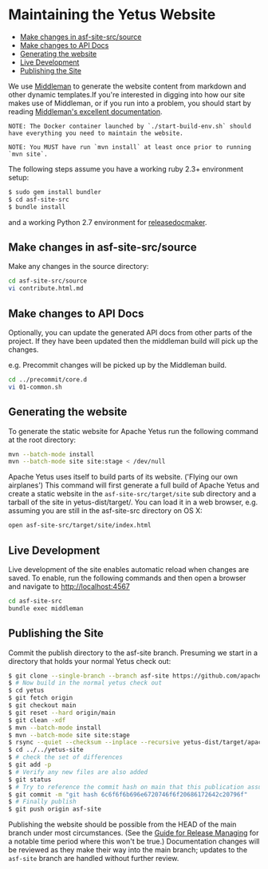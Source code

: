 <!---
  Licensed to the Apache Software Foundation (ASF) under one
  or more contributor license agreements.  See the NOTICE file
  distributed with this work for additional information
  regarding copyright ownership.  The ASF licenses this file
  to you under the Apache License, Version 2.0 (the
  "License"); you may not use this file except in compliance
  with the License.  You may obtain a copy of the License at

    http://www.apache.org/licenses/LICENSE-2.0

  Unless required by applicable law or agreed to in writing,
  software distributed under the License is distributed on an
  "AS IS" BASIS, WITHOUT WARRANTIES OR CONDITIONS OF ANY
  KIND, either express or implied.  See the License for the
  specific language governing permissions and limitations
  under the License.
-->

# Maintaining the Yetus Website

<!-- MarkdownTOC levels="1,2" autolink="true" -->

- [Make changes in asf-site-src/source](#make-changes-in-asf-site-srcsource)
- [Make changes to API Docs](#make-changes-to-api-docs)
- [Generating the website](#generating-the-website)
- [Live Development](#live-development)
- [Publishing the Site](#publishing-the-site)

<!-- /MarkdownTOC -->

We use [Middleman](https://middlemanapp.com/) to generate the website content from markdown and other
dynamic templates.If you're interested in digging into how our site makes use of Middleman, or if you run into a problem, you should start
by reading [Middleman's excellent documentation](https://middlemanapp.com/basics/install/).

    NOTE: The Docker container launched by `./start-build-env.sh` should have everything you need to maintain the website.

    NOTE: You MUST have run `mvn install` at least once prior to running `mvn site`.

The following steps assume you have a working ruby 2.3+ environment setup:

```bash
$ sudo gem install bundler
$ cd asf-site-src
$ bundle install
```

and a working Python 2.7 environment for [releasedocmaker](../in-progress/releasedocmaker/).

## Make changes in asf-site-src/source

Make any changes in the source directory:

```bash
cd asf-site-src/source
vi contribute.html.md
```

## Make changes to API Docs

Optionally, you can update the generated API docs from other parts of the project. If they have been updated then the middleman build will pick up the changes.

e.g. Precommit changes will be picked up by the Middleman build.

```bash
cd ../precommit/core.d
vi 01-common.sh
```

## Generating the website

To generate the static website for Apache Yetus run the following command at the root directory:

```bash
mvn --batch-mode install
mvn --batch-mode site site:stage < /dev/null
```

Apache Yetus uses itself to build parts of its website. ('Flying our own airplanes')  This command will first generate a full build of Apache Yetus and create a static website in the `asf-site-src/target/site` sub directory and a tarball of the site in yetus-dist/target/. You can load it in a web browser, e.g. assuming you are still in the asf-site-src directory on OS X:

```bash
open asf-site-src/target/site/index.html
```

## Live Development

Live development of the site enables automatic reload when changes are saved.
To enable, run the following commands and then open a browser and navigate to
[http://localhost:4567](http://localhost:4567/)

```bash
cd asf-site-src
bundle exec middleman
```

## Publishing the Site

Commit the publish directory to the asf-site branch. Presuming we start in a directory that holds your normal Yetus check out:

```bash
$ git clone --single-branch --branch asf-site https://github.com/apache/yetus.git yetus-site
$ # Now build in the normal yetus check out
$ cd yetus
$ git fetch origin
$ git checkout main
$ git reset --hard origin/main
$ git clean -xdf
$ mvn --batch-mode install
$ mvn --batch-mode site site:stage
$ rsync --quiet --checksum --inplace --recursive yetus-dist/target/apache-yetus-${project.version}-SNAPSHOT-site/ ../../yetus-site/
$ cd ../../yetus-site
$ # check the set of differences
$ git add -p
$ # Verify any new files are also added
$ git status
$ # Try to reference the commit hash on main that this publication assures we include
$ git commit -m "git hash 6c6f6f6b696e6720746f6f20686172642c20796f"
$ # Finally publish
$ git push origin asf-site
```

Publishing the website should be possible from the HEAD of the main branch under most circumstances. (See the [Guide for Release Managing](releases) for a notable time period where this won't be true.)
Documentation changes will be reviewed as they make their way into the main branch; updates to the `asf-site` branch are handled without further review.
